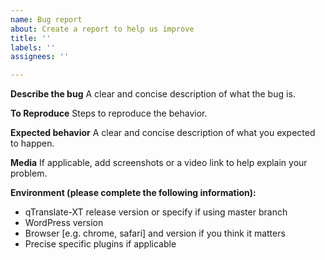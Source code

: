 ```yaml
---
name: Bug report
about: Create a report to help us improve
title: ''
labels: ''
assignees: ''

---
```


**Describe the bug**
A clear and concise description of what the bug is.

**To Reproduce**
Steps to reproduce the behavior.

**Expected behavior**
A clear and concise description of what you expected to happen.

**Media**
If applicable, add screenshots or a video link to help explain your problem.

**Environment (please complete the following information):**
- qTranslate-XT release version or specify if using master branch
- WordPress version
- Browser [e.g. chrome, safari] and version if you think it matters
- Precise specific plugins if applicable
